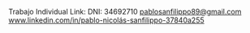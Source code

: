 Trabajo Individual
Link:
DNI: 34692710
pablosanfilippo89@gmail.com
www.linkedin.com/in/pablo-nicolás-sanfilippo-37840a255
